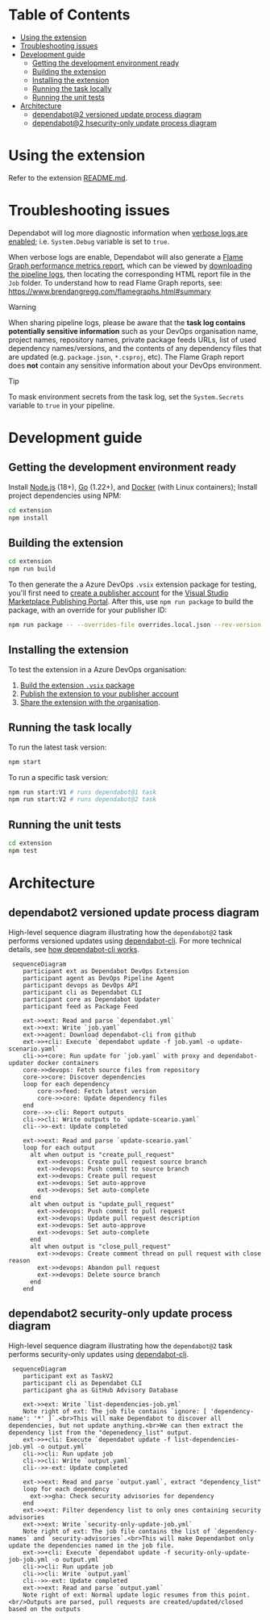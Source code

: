 
# Table of Contents

- [Using the extension](#using-the-extension)
- [Troubleshooting issues](#troubleshooting-issues)
- [Development guide](#development-guide)
  - [Getting the development environment ready](#getting-the-development-environment-ready)
  - [Building the extension](#building-the-extension)
  - [Installing the extension](#installing-the-extension)
  - [Running the task locally](#running-the-task-locally)
  - [Running the unit tests](#running-the-unit-tests)
- [Architecture](#architecture)
  - [dependabot@2 versioned update process diagram](#dependabot2-versioned-update-process-diagram)
  - [dependabot@2 hsecurity-only update process diagram](#dependabot2-security-only-update-process-diagram)

# Using the extension

Refer to the extension [README.md](../extension/README.md).

# Troubleshooting issues

Dependabot will log more diagnostic information when [verbose logs are enabled](https://learn.microsoft.com/en-us/azure/devops/pipelines/troubleshooting/review-logs?view=azure-devops&tabs=windows-agent#configure-verbose-logs); i.e. `System.Debug` variable is set to `true`.

When verbose logs are enable, Dependabot will also generate a [Flame Graph performance metrics report](https://www.brendangregg.com/flamegraphs.html), which can be viewed by [downloading the pipeline logs](https://learn.microsoft.com/en-us/azure/devops/pipelines/troubleshooting/review-logs?view=azure-devops&tabs=windows-agent#view-and-download-logs), then locating the corresponding HTML report file in the `Job` folder. To understand how to read Flame Graph reports, see: <https://www.brendangregg.com/flamegraphs.html#summary>

> [!WARNING]
> When sharing pipeline logs, please be aware that the **task log contains potentially sensitive information** such as your DevOps organisation name, project names, repository names, private package feeds URLs, list of used dependency names/versions, and the contents of any dependency files that are updated (e.g. `package.json`, `*.csproj`, etc). The Flame Graph report does **not** contain any sensitive information about your DevOps environment.

> [!TIP]
> To mask environment secrets from the task log, set the `System.Secrets` variable to `true` in your pipeline.

# Development guide

## Getting the development environment ready

Install [Node.js](https://docs.docker.com/engine/install/) (18+), [Go](https://go.dev/doc/install) (1.22+), and [Docker](https://docs.docker.com/engine/install/) (with Linux containers); Install project dependencies using NPM:

```bash
cd extension
npm install
```

## Building the extension

```bash
cd extension
npm run build
```

To then generate the a Azure DevOps `.vsix` extension package for testing, you'll first need to [create a publisher account](https://learn.microsoft.com/en-us/azure/devops/extend/publish/overview?view=azure-devops#create-a-publisher) for the [Visual Studio Marketplace Publishing Portal](https://marketplace.visualstudio.com/manage/createpublisher?managePageRedirect=true). After this, use `npm run package` to build the package, with an override for your publisher ID:

```bash
npm run package -- --overrides-file overrides.local.json --rev-version --publisher your-publisher-id-here
```

## Installing the extension

To test the extension in a Azure DevOps organisation:

1. [Build the extension `.vsix` package](#building-the-extension)
2. [Publish the extension to your publisher account](https://learn.microsoft.com/en-us/azure/devops/extend/publish/overview?view=azure-devops#publish-your-extension)
3. [Share the extension with the organisation](https://learn.microsoft.com/en-us/azure/devops/extend/publish/overview?view=azure-devops#share-your-extension).

## Running the task locally

To run the latest task version:

```bash
npm start
```

To run a specific task version:

```bash
npm run start:V1 # runs dependabot@1 task
npm run start:V2 # runs dependabot@2 task
```

## Running the unit tests

```bash
cd extension
npm test
```

# Architecture

## dependabot2 versioned update process diagram

High-level sequence diagram illustrating how the `dependabot@2` task performs versioned updates using [dependabot-cli](https://github.com/dependabot/cli). For more technical details, see [how dependabot-cli works](https://github.com/dependabot/cli?tab=readme-ov-file#how-it-works).

```mermaid
 sequenceDiagram
    participant ext as Dependabot DevOps Extension
    participant agent as DevOps Pipeline Agent
    participant devops as DevOps API
    participant cli as Dependabot CLI
    participant core as Dependabot Updater
    participant feed as Package Feed

    ext->>ext: Read and parse `dependabot.yml`
    ext->>ext: Write `job.yaml`
    ext->>agent: Download dependabot-cli from github
    ext->>+cli: Execute `dependabot update -f job.yaml -o update-scenario.yaml`
    cli->>+core: Run update for `job.yaml` with proxy and dependabot-updater docker containers
    core->>devops: Fetch source files from repository
    core->>core: Discover dependencies
    loop for each dependency
        core->>feed: Fetch latest version
        core->>core: Update dependency files
    end
    core-->>-cli: Report outputs
    cli->>cli: Write outputs to `update-sceario.yaml`
    cli-->>-ext: Update completed

    ext->>ext: Read and parse `update-sceario.yaml`
    loop for each output
      alt when output is "create_pull_request"
        ext->>devops: Create pull request source branch
        ext->>devops: Push commit to source branch
        ext->>devops: Create pull request
        ext->>devops: Set auto-approve
        ext->>devops: Set auto-complete
      end
      alt when output is "update_pull_request"
        ext->>devops: Push commit to pull request
        ext->>devops: Update pull request description
        ext->>devops: Set auto-approve
        ext->>devops: Set auto-complete
      end
      alt when output is "close_pull_request"
        ext->>devops: Create comment thread on pull request with close reason
        ext->>devops: Abandon pull request
        ext->>devops: Delete source branch
      end
    end

```

## dependabot2 security-only update process diagram

High-level sequence diagram illustrating how the `dependabot@2` task performs security-only updates using [dependabot-cli](https://github.com/dependabot/cli).

```mermaid
 sequenceDiagram
    participant ext as TaskV2
    participant cli as Dependabot CLI
    participant gha as GitHub Advisory Database

    ext->>ext: Write `list-dependencies-job.yml`
    Note right of ext: The job file contains `ignore: [ 'dependency-name': '*' ]`.<br>This will make Dependabot to discover all dependencies, but not update anything.<br>We can then extract the dependency list from the "depenedency_list" output.
    ext->>+cli: Execute `dependabot update -f list-dependencies-job.yml -o output.yml`
    cli->>cli: Run update job
    cli->>cli: Write `output.yaml`
    cli-->>-ext: Update completed

    ext->>ext: Read and parse `output.yaml`, extract "dependency_list"
    loop for each dependency
      ext->>gha: Check security advisories for dependency
    end
    ext->>ext: Filter dependency list to only ones containing security advisories
    ext->>ext: Write `security-only-update-job.yml`
    Note right of ext: The job file contains the list of `dependency-names` and `security-advisories`.<br>This will make Dependanbot only update the dependencies named in the job file.
    ext->>+cli: Execute `dependabot update -f security-only-update-job-job.yml -o output.yml`
    cli->>cli: Run update job
    cli->>cli: Write `output.yaml`
    cli-->>-ext: Update completed
    ext->>ext: Read and parse `output.yaml`
    Note right of ext: Normal update logic resumes from this point.<br/>Outputs are parsed, pull requests are created/updated/closed based on the outputs
```
